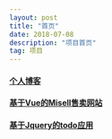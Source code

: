 ```yaml
---
layout: post
title: "首页"
date: 2018-07-08
description: "项目首页"
tag: 项目
--- 
```

#### [个人博客](http://www.mlvi.cc/)

#### [基于Vue的Misell售卖网站](http://www.mlvi.cc/Misell.github.io)

#### [基于Jquery的todo应用](http://www.mlvi.cc/)
